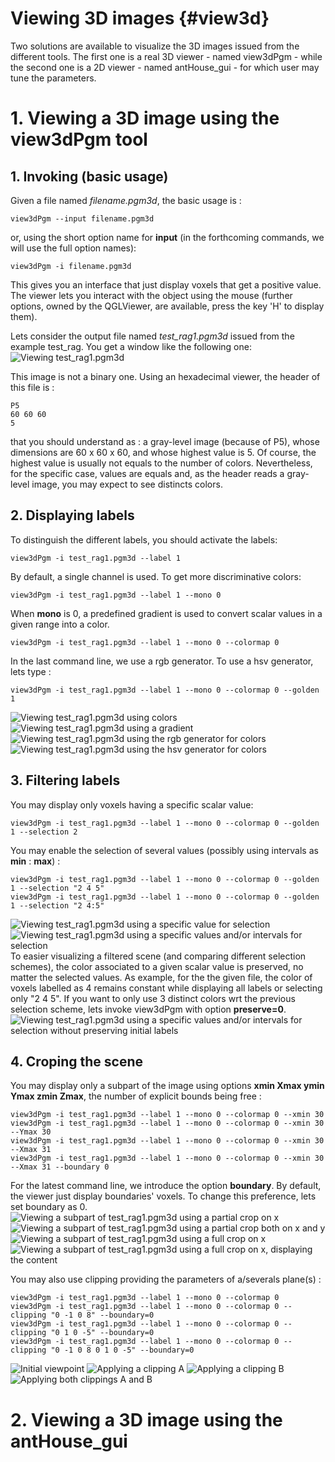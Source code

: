 Viewing 3D images {#view3d}
==================
Two solutions are available to visualize the 3D images issued from the different tools.
The first one is a real 3D viewer - named view3dPgm - while the second one is a 2D viewer - named antHouse_gui - for which user may tune the parameters.

# 1. Viewing a 3D image using the view3dPgm tool
## 1. Invoking (basic usage)
Given a file named _filename.pgm3d_, the basic usage is :
~~~
view3dPgm --input filename.pgm3d
~~~
or, using the short option name for __input__ (in the forthcoming commands, we will use the full option names):
~~~
view3dPgm -i filename.pgm3d
~~~
This gives you an interface that just display voxels that get a positive value. The viewer lets you interact with the object using the mouse (further options, owned by the QGLViewer, are available, press the key 'H' to display them).

Lets consider the output file named _test_rag1.pgm3d_ issued from the example test_rag. You get a window like the following one:
![Viewing test_rag1.pgm3d](view3dPgmbasic.png "Viewing test_rag1.pgm3d")

This image is not a binary one. Using an hexadecimal viewer, the header of this file is :
~~~
P5
60 60 60
5
~~~
that you should understand as : a gray-level image (because of P5), whose dimensions are 60 x 60 x 60, and whose highest value is 5.
Of course, the highest value is usually not equals to the number of colors. Nevertheless, for the specific case, values are equals and, as the header reads a gray-level image, you may expect to see distincts colors.

## 2. Displaying labels
To distinguish the different labels, you should activate the labels:
~~~
view3dPgm -i test_rag1.pgm3d --label 1
~~~
By default, a single channel is used. To get more discriminative colors:
~~~
view3dPgm -i test_rag1.pgm3d --label 1 --mono 0
~~~
When __mono__ is 0, a predefined gradient is used to convert scalar values in a given range into a color.
~~~
view3dPgm -i test_rag1.pgm3d --label 1 --mono 0 --colormap 0
~~~
In the last command line, we use a rgb generator. To use a hsv generator, lets type :
~~~
view3dPgm -i test_rag1.pgm3d --label 1 --mono 0 --colormap 0 --golden 1
~~~

![Viewing test_rag1.pgm3d using colors](view3dPgmlabel.png "Viewing test_rag1.pgm3d")
![Viewing test_rag1.pgm3d using a gradient](view3dPgmlabelcolor.png "Viewing test_rag1.pgm3d")
![Viewing test_rag1.pgm3d using the rgb generator for colors](view3dPgmlabelcolornogradient.png "Viewing test_rag1.pgm3d")
![Viewing test_rag1.pgm3d using the hsv generator for colors](view3dPgmlabelcolornomaphsv.png "Viewing test_rag1.pgm3d")

## 3. Filtering labels
You may display only voxels having a specific scalar value:
~~~
view3dPgm -i test_rag1.pgm3d --label 1 --mono 0 --colormap 0 --golden 1 --selection 2
~~~
You may enable the selection of several values (possibly using intervals as __min__ : __max__) :
~~~
view3dPgm -i test_rag1.pgm3d --label 1 --mono 0 --colormap 0 --golden 1 --selection "2 4 5"
view3dPgm -i test_rag1.pgm3d --label 1 --mono 0 --colormap 0 --golden 1 --selection "2 4:5"
~~~
![Viewing test_rag1.pgm3d using a specific value for selection](view3dPgmSelection1.png "Viewing test_rag1.pgm3d using selection")
![Viewing test_rag1.pgm3d using a specific values and/or intervals for selection](view3dPgmSelection2.png "Viewing test_rag1.pgm3d using selection")
To easier visualizing a filtered scene (and comparing different selection schemes), the color associated to a given scalar value is preserved, no matter the selected values.
As example, for the the given file, the color of voxels labelled as 4 remains constant while displaying all labels or selecting only "2 4 5".
If you want to only use 3 distinct colors wrt the previous selection scheme, lets invoke view3dPgm with option __preserve=0__.
![Viewing test_rag1.pgm3d using a specific values and/or intervals for selection without preserving initial labels](view3dPgmSelection3.png "Viewing test_rag1.pgm3d using selection without preserving initial labels")

## 4. Croping the scene
You may display only a subpart of the image using options __xmin Xmax ymin Ymax zmin Zmax__, the number of explicit bounds being free :
~~~
view3dPgm -i test_rag1.pgm3d --label 1 --mono 0 --colormap 0 --xmin 30
view3dPgm -i test_rag1.pgm3d --label 1 --mono 0 --colormap 0 --xmin 30 --Ymax 30
view3dPgm -i test_rag1.pgm3d --label 1 --mono 0 --colormap 0 --xmin 30 --Xmax 31
view3dPgm -i test_rag1.pgm3d --label 1 --mono 0 --colormap 0 --xmin 30 --Xmax 31 --boundary 0
~~~
For the latest command line, we introduce the option __boundary__. By default, the viewer just display boundaries' voxels. To change this preference, lets set boundary as 0.
![Viewing a subpart of test_rag1.pgm3d using a partial crop on x](view3dPgmCrop1.png "Viewing a subpart of test_rag1.pgm3d using a partial crop on x")
![Viewing a subpart of test_rag1.pgm3d using a partial crop both on x and y](view3dPgmCrop2.png "Viewing a subpart of test_rag1.pgm3d partial crop both on x and y")
![Viewing a subpart of test_rag1.pgm3d using a full crop on x](view3dPgmCrop3.png "Viewing a subpart of test_rag1.pgm3d using a full crop on x")
![Viewing a subpart of test_rag1.pgm3d using a full crop on x, displaying the content](view3dPgmCrop4.png "Viewing a subpart of test_rag1.pgm3d using a full crop on x, displaying the content")

You may also use clipping providing the parameters of a/severals plane(s) :
~~~
view3dPgm -i test_rag1.pgm3d --label 1 --mono 0 --colormap 0
view3dPgm -i test_rag1.pgm3d --label 1 --mono 0 --colormap 0 --clipping "0 -1 0 8" --boundary=0
view3dPgm -i test_rag1.pgm3d --label 1 --mono 0 --colormap 0 --clipping "0 1 0 -5" --boundary=0
view3dPgm -i test_rag1.pgm3d --label 1 --mono 0 --colormap 0 --clipping "0 -1 0 8 0 1 0 -5" --boundary=0
~~~
![Initial viewpoint](view3dPgmNoClipping.png "Initial viewpoint")
![Applying a clipping A](view3dPgmClipping1.png "Applying a clipping A")
![Applying a clipping B](view3dPgmClipping2.png "Applying a clipping B")
![Applying both clippings A and B](view3dPgmClipping3.png "Applying both clippings A and B")

# 2. Viewing a 3D image using the antHouse_gui
